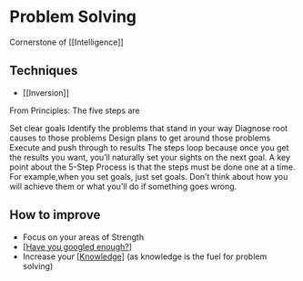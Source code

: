 # Problem Solving

Cornerstone of [[Intelligence]]



## Techniques
- [[Inversion]]
  
From Principles:
The five steps are

Set clear goals 
Identify the problems that stand in your way 
Diagnose root causes to those problems 
Design plans to get around those problems 
Execute and push through to results
The steps loop because once you get the results you want, you’ll naturally set your sights on the next goal. A key point about the 5-Step Process is that the steps must be done one at a time. For example,when you set goals, just set goals. Don’t think about how you will achieve them or what you’ll do if something goes wrong.




## How to improve
- Focus on your areas of Strength
- [[Have you googled enough?]]
- Increase your [[Knowledge]] (as knowledge is the fuel for problem solving)

[//begin]: # "Autogenerated link references for markdown compatibility"
[Have you googled enough?]: have-you-googled-enough "Have You Googled Enough"
[Knowledge]: knowledge "Knowledge"
[//end]: # "Autogenerated link references"
